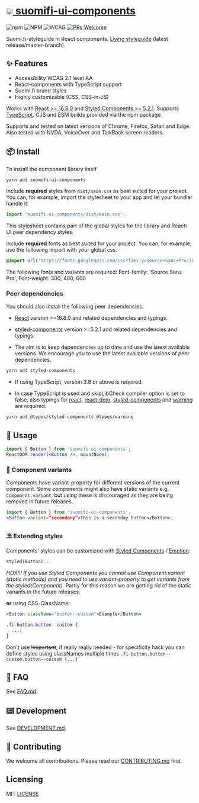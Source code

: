 # [<img src="https://avatars0.githubusercontent.com/u/11345641?s=88&v=4" alt="DVV" width="18"/> suomifi-ui-components](https://vrk-kpa.github.io/suomifi-ui-components/)

![npm](https://img.shields.io/npm/v/suomifi-ui-components) ![NPM](https://img.shields.io/npm/l/suomifi-ui-components) ![WCAG](https://img.shields.io/badge/WCAG%202.1-AA-green) [![PRs Welcome](https://img.shields.io/badge/PRs-welcome-green.svg)](http://makeapullrequest.com)

Suomi.fi-styleguide in React components. [Living styleguide](https://vrk-kpa.github.io/suomifi-ui-components/) (latest release/master-branch).

## ✨ Features

- Accessibility WCAG 2.1 level AA
- React-components with TypeScript support
- Suomi.fi brand styles
- Highly customizable (CSS, CSS-in-JS)

Works with [React >= 16.8.0](https://github.com/facebook/react) and [Styled Components >= 5.2.1](https://github.com/styled-components/styled-components). Supports [TypeScript](https://github.com/Microsoft/TypeScript). CJS and ESM builds provided via the npm package.

Supports and tested on latest versions of Chrome, Firefox, Safari and Edge. Also tested with NVDA, VoiceOver and TalkBack screen readers.

## 📦 Install

To install the component library itself

```bash
yarn add suomifi-ui-components
```

Include **required** styles from `dist/main.css` as best suited for your project. You can, for example, import the stylesheet to your app and let your bundler handle it:

```typescript
import 'suomifi-ui-components/dist/main.css';
```

This stylesheet contains part of the global styles for the library and Reach UI peer dependency styles.

Include **required** fonts as best suited for your project. You can, for example, use the following import with your global css.

```css
@import url('https://fonts.googleapis.com/css?family=Source+Sans+Pro:300,400,600&display=swap');
```

The following fonts and variants are required: Font-family: 'Source Sans Pro', Font-weight: 300, 400, 600

### Peer dependencies

You should also install the following peer dependencies.

- [React](https://www.npmjs.com/package/react) version >=16.8.0 and related dependencies and typings.
- [styled-components](https://www.npmjs.com/package/styled-components) version >=5.2.1 and related dependencies and typings.

- The aim is to keep dependencies up to date and use the latest available versions. We encourage you to use the latest available versions of peer dependencies.

```bash
yarn add styled-components
```

- If using TypeScript, version 3.8 or above is required.

- In case TypeScript is used and skipLibCheck compiler option is set to false, also typings for [react](https://www.npmjs.com/package/@types/react), [react-dom](https://www.npmjs.com/package/@types/react-dom), [styled-components](https://www.npmjs.com/package/@types/styled-components/) and [warning](https://www.npmjs.com/package/@types/warning) are required.

```bash
yarn add @types/styled-components @types/warning
```

## 🔨 Usage

```jsx
import { Button } from 'suomifi-ui-components';
ReactDOM.render(<Button />, mountNode);
```

### 🌊 Component variants

Components have variant-property for different versions of the current component. Some components might also have static variants e.g. `Component.variant`, but using these is discouraged as they are being removed in future releases.

```jsx
import { Button } from 'suomifi-ui-components';
<Button variant=”secondary”>This is a seconday button</Button>;
```

### ⛱ Extending styles

Components' styles can be customized with [Styled Components](https://github.com/styled-components/styled-components) / [Emotion](https://github.com/emotion-js/emotion):

```javascript
styled(Button)...
```

_HOX!!! If you use Styled Components you cannot use Component.variant (static methods) and you need to use variant-property to get variants from the styled(Component)._ Partly for this reason we are getting rid of the static variants in the future releases.

**or** using CSS-ClassName:

```jsx
<Button className="button--custom">Example</Button>
```

```css
.fi-button.button--custom {
  ...;
}
```

Don't use ~~!important~~, if really really needed - for specificity hack you can define styles using classNames multiple times `.fi-button.button--custom.button--custom {...}`

## 🔮 FAQ

See [FAQ.md](/FAQ.md).

## ⌨️ Development

See [DEVELOPMENT.md](/DEVELOPMENT.md).

## 🤝 Contributing

We welcome all contributions. Please read our [CONTRIBUTING.md](/CONTRIBUTING.md) first.

## Licensing

MIT [LICENSE](/LICENSE)
